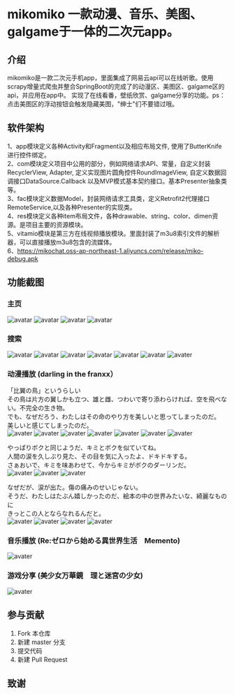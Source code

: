 # mikomiko 一款动漫、音乐、美图、galgame于一体的二次元app。

## 介绍
mikomiko是一款二次元手机app，里面集成了网易云api可以在线听歌。使用scrapy增量式爬虫并整合SpringBoot的完成了的动漫区、美图区、galgame区的api，并应用在app中。
实现了在线看番，壁纸欣赏、galgame分享的功能。ps：点击美图区的浮动按钮会触发隐藏美图，"绅士"们不要错过哦。

## 软件架构
1、app模块定义各种Activity和Fragment以及相应布局文件, 使用了ButterKnife进行控件绑定。<br/>
2、com模块定义项目中公用的部分，例如网络请求API、常量，自定义封装RecyclerView, Adapter, 定义实现图片圆角控件RoundImageView, 
    自定义数据回调接口DataSource.Callback<T> 以及MVP模式基本契约接口。基本Presenter抽象类等。<br/>
3、fac模块定义数据Model，封装网络请求工具类，定义Retrofit2代理接口RemoteService,以及各种Presenter的实现类。<br/>
4、res模块定义各种item布局文件，各种drawable、string、color、dimen资源。是项目主要的资源模块。<br/>
5、vitamio模块是第三方在线视频播放模块。里面封装了m3u8索引文件的解析器，可以直接播放m3u8包含的流媒体。<br/>
6、https://mikochat.oss-ap-northeast-1.aliyuncs.com/release/miko-debug.apk

## 功能截图
### 主页
![avatar](https://mikochat.oss-ap-northeast-1.aliyuncs.com/Screenshoots/mikomiko/index/5a6520b5937ee8542b1bded6bdea8754529c692d.jpg)
![avatar](https://mikochat.oss-ap-northeast-1.aliyuncs.com/Screenshoots/mikomiko/index/Screenshot_2021-04-18-21-22-43-745_com.xana.acg.m.jpg)
![avatar](https://mikochat.oss-ap-northeast-1.aliyuncs.com/Screenshoots/mikomiko/index/Screenshot_2021-04-18-21-23-20-921_com.xana.acg.m.jpg)
![avatar](https://mikochat.oss-ap-northeast-1.aliyuncs.com/Screenshoots/mikomiko/index/Screenshot_2021-04-18-21-24-21-925_com.xana.acg.m.jpg)

### 搜索
![avatar](https://mikochat.oss-ap-northeast-1.aliyuncs.com/Screenshoots/mikomiko/search/Screenshot_2021-04-18-21-25-06-562_com.xana.acg.m.jpg)
![avatar](https://mikochat.oss-ap-northeast-1.aliyuncs.com/Screenshoots/mikomiko/search/Screenshot_2021-04-18-21-26-02-025_com.xana.acg.m.jpg)
![avatar](https://mikochat.oss-ap-northeast-1.aliyuncs.com/Screenshoots/mikomiko/search/Screenshot_2021-04-18-21-28-05-182_com.xana.acg.m.jpg)
![avatar](https://mikochat.oss-ap-northeast-1.aliyuncs.com/Screenshoots/mikomiko/search/Screenshot_2021-04-18-22-00-41-430_com.xana.acg.m.jpg)
![avatar](https://mikochat.oss-ap-northeast-1.aliyuncs.com/Screenshoots/mikomiko/search/Screenshot_2021-04-18-22-00-55-530_com.xana.acg.m.jpg)
![avatar](https://mikochat.oss-ap-northeast-1.aliyuncs.com/Screenshoots/mikomiko/search/Screenshot_2021-04-18-22-02-34-673_com.xana.acg.m.jpg)
![avater](https://mikochat.oss-ap-northeast-1.aliyuncs.com/Screenshoots/mikomiko/search/Screenshot_2021-04-18-22-02-51-161_com.xana.acg.m.jpg)

### 动漫播放 (darling in the franxx）

「比翼の鳥」というらしい<br/>
その鳥は片方の翼しかも立つ、雄と雌、つわいで寄り添わらければ、空を飛べない。不完全の生き物。<br/>
でも、なぜだろう、わたしはその命のやり方を美しいと思ってしまったのだ。<br/>
美しいと感じてしまったのだ。<br/>
![avater](https://mikochat.oss-ap-northeast-1.aliyuncs.com/Screenshoots/mikomiko/play/Screenshot_2021-04-18-21-59-21-999_com.xana.acg.m.jpg)
![avater](https://mikochat.oss-ap-northeast-1.aliyuncs.com/Screenshoots/mikomiko/play/Screenshot_2021-04-18-22-09-51-068_com.xana.acg.m.jpg)
![avater](https://mikochat.oss-ap-northeast-1.aliyuncs.com/Screenshoots/mikomiko/play/Screenshot_2021-04-18-22-09-55-744_com.xana.acg.m.jpg)
![avater](https://mikochat.oss-ap-northeast-1.aliyuncs.com/Screenshoots/mikomiko/play/Screenshot_2021-04-18-22-10-04-303_com.xana.acg.m.jpg)
![avater](https://mikochat.oss-ap-northeast-1.aliyuncs.com/Screenshoots/mikomiko/play/Screenshot_2021-04-18-22-12-38-239_com.xana.acg.m.jpg)
![avater](https://mikochat.oss-ap-northeast-1.aliyuncs.com/Screenshoots/mikomiko/play/Screenshot_2021-04-18-22-12-40-659_com.xana.acg.m.jpg)
![avater](https://mikochat.oss-ap-northeast-1.aliyuncs.com/Screenshoots/mikomiko/play/Screenshot_2021-04-18-22-13-20-535_com.xana.acg.m.jpg)

やっぱりボクと同じようだ、キミとボクを似ていてね。<br/>
人間の涙を久しぶり見た、その目を気に入ったよ、ドキドキする。<br/>
さぁおいで、キミを味あわせて、今からキミがボクのダーリンだ。<br/>
![avater](https://mikochat.oss-ap-northeast-1.aliyuncs.com/Screenshoots/mikomiko/play/Screenshot_2021-04-18-22-14-02-249_com.xana.acg.m.jpg)
![avater](https://mikochat.oss-ap-northeast-1.aliyuncs.com/Screenshoots/mikomiko/play/Screenshot_2021-04-18-22-14-36-861_com.xana.acg.m.jpg)
![avater](https://mikochat.oss-ap-northeast-1.aliyuncs.com/Screenshoots/mikomiko/play/Screenshot_2021-04-18-22-14-43-738_com.xana.acg.m.jpg)

なぜだが、涙が出た。傷の痛みのせいじゃない。<br/>
そうだ、わたしはたぶん嬉しかったのだ、絵本の中の世界みたいな、綺麗なものに<br/>
きっとこの人とならなれるんだと。<br/>
![avater](https://mikochat.oss-ap-northeast-1.aliyuncs.com/Screenshoots/mikomiko/play/Screenshot_2021-04-18-22-16-49-016_com.xana.acg.m.jpg)
![avater](https://mikochat.oss-ap-northeast-1.aliyuncs.com/Screenshoots/mikomiko/play/Screenshot_2021-04-18-22-18-40-904_com.xana.acg.m.jpg)
![avater](https://mikochat.oss-ap-northeast-1.aliyuncs.com/Screenshoots/mikomiko/play/Screenshot_2021-04-18-22-17-34-810_com.xana.acg.m.jpg)
![avater](https://mikochat.oss-ap-northeast-1.aliyuncs.com/Screenshoots/mikomiko/play/Screenshot_2021-04-18-22-17-57-463_com.xana.acg.m.jpg)

### 音乐播放 (Re:ゼロから始める異世界生活　Memento)
![avater](https://mikochat.oss-ap-northeast-1.aliyuncs.com/Screenshoots/mikomiko/play/Screenshot_2021-04-18-21-25-26-833_com.xana.acg.m.jpg)

### 游戏分享 (美少女万華鏡　理と迷宮の少女)
![avater](https://mikochat.oss-ap-northeast-1.aliyuncs.com/Screenshoots/mikomiko/play/Screenshot_2021-04-18-21-23-47-468_com.xana.acg.m.jpg)

## 参与贡献
1.  Fork 本仓库
2.  新建 master 分支
3.  提交代码
4.  新建 Pull Request

## 致谢


